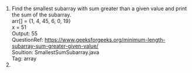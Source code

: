 1. Find the smallest subarray with sum greater than a given value and print the sum of the subarray. \
   arr[] = {1, 4, 45, 6, 0, 19} \
   x  =  51 \
   Output: 55 \
   QuestionRef: https://www.geeksforgeeks.org/minimum-length-subarray-sum-greater-given-value/ \
   Soultion: SmallestSumSubarray.java \
   Tag: array 
2. 
